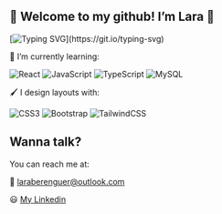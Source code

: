 ## 👋 Welcome to my github! I’m Lara 👋 

[![Typing SVG](https://readme-typing-svg.demolab.com?font=Fira+Code&size=15&pause=1000&color=000000&background=0087FF00&width=435&lines=I'm+a+frontend+developer!)](https://git.io/typing-svg)

🌱 I’m currently learning:

![React](https://img.shields.io/badge/react-%2320232a.svg?style=for-the-badge&logo=react&logoColor=%2361DAFB) ![JavaScript](https://img.shields.io/badge/javascript-%23323330.svg?style=for-the-badge&logo=javascript&logoColor=%23F7DF1E) ![TypeScript](https://img.shields.io/badge/typescript-%23007ACC.svg?style=for-the-badge&logo=typescript&logoColor=white) ![MySQL](https://img.shields.io/badge/mysql-4479A1.svg?style=for-the-badge&logo=mysql&logoColor=white)

🖌️ I design layouts with:

![CSS3](https://img.shields.io/badge/css3-%231572B6.svg?style=for-the-badge&logo=css3&logoColor=white) ![Bootstrap](https://img.shields.io/badge/bootstrap-%238511FA.svg?style=for-the-badge&logo=bootstrap&logoColor=white) ![TailwindCSS](https://img.shields.io/badge/tailwindcss-%2338B2AC.svg?style=for-the-badge&logo=tailwind-css&logoColor=white) 
 
## Wanna talk?
You can reach me at:

📧 laraberenguer@outlook.com

😃 [My Linkedin](https://www.linkedin.com/in/lara-berenguer-calvo/)


